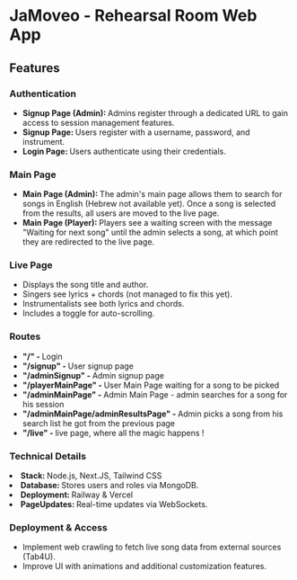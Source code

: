<h1> JaMoveo - Rehearsal Room Web App </h1>

<h2> Features </h2>

<h3> Authentication </h3>
<ul>
<li> <strong> Signup Page (Admin): </strong> Admins register through a dedicated URL to gain access to session management features. </li> 
  
<li> <strong> Signup Page: </strong> Users register with a username, password, and instrument. </li>

<li> <strong> Login Page: </strong> Users authenticate using their credentials. </li>
</ul>

<h3> Main Page </h3>

<ul> 
  <li> <strong> Main Page (Admin): </strong> The admin's main page allows them to search for songs in English (Hebrew not available yet). Once a song is selected from the results, all users are moved to the live page. </li> 
  <li> <strong> Main Page (Player): </strong> Players see a waiting screen with the message "Waiting for next song" until the admin selects a song, at which point they are redirected to the live page. </li>
</ul>

<h3> Live Page </h3>
<ul>
<li> Displays the song title and author. </li>

<li> Singers see lyrics + chords (not managed to fix this yet). </li>

<li> Instrumentalists see both lyrics and chords. </li>

<li> Includes a toggle for auto-scrolling. </li>
</ul>

<h3> Routes </h3>

<ul>

<li> <strong> "/" - </strong> Login </li>
<li> <strong> "/signup" - </strong> User signup page </li>
<li> <strong> "/adminSignup" - </strong> Admin signup page </li>
<li> <strong> "/playerMainPage"  - </strong> User Main Page waiting for a song to be picked </li>
<li> <strong> "/adminMainPage" - </strong> Admin Main Page - admin searches for a song for his session </li>
<li> <strong> "/adminMainPage/adminResultsPage" - </strong> Admin picks a song from his search list he got from the previous page </li>
<li> <strong> "/live" - </strong> live page, where all the magic happens ! </li>
  
</ul>

<h3> Technical Details </h3>

  <li> <strong> Stack: </strong> Node.js, Next.JS, Tailwind CSS</li>

  <li> <strong> Database: </strong> Stores users and roles via MongoDB. </li>

  <li> <strong> Deployment: </strong> Railway & Vercel </li>

  <li> <strong> PageUpdates: </strong> Real-time updates via WebSockets. </li>

<h3> Deployment & Access </h3>

<ul>
<li> Implement web crawling to fetch live song data from external sources (Tab4U). </li>

<li> Improve UI with animations and additional customization features.
</ul>




